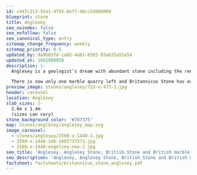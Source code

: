 ```yaml
---
id: c44fc213-55a1-4f93-8ef7-98cc5d6b6000
blueprint: stone
title: Anglesey
seo_noindex: false
seo_nofollow: false
seo_canonical_type: entry
sitemap_change_frequency: weekly
sitemap_priority: 0.5
updated_by: 9a9b65fd-ca02-4a81-8501-83ab35a51e54
updated_at: 1681909950
description: |-
  Anglesey is a geologist’s dream with abundant stone including the renowned Anglesey Marble. This beautiful mid-grey marbled stone with fine calcite veins was used to build Birmingham Town Hall and the Menai Bridge.

  There is now only one marble quarry left and Britannicus Stone has exclusivity to the remaining polishing bed. 3.5m lengths can be achieved.
preview_image: stones/anglesey/723-x-473-1.jpg
header: carousel
location: Anglesey
slab_sizes: |-
  2.6m x 1.4m
  (sizes can vary)
stone_background_color: '#707375'
map: stones/anglesey/anglesey_map.svg
image_carousel:
  - stones/anglesey/2560-x-1440-1.jpg
  - 2560-x-1440-1mb-1665737371.jpg
  - 2560-x-1440-angelsey-new-1.jpg
seo_title: 'Anglesey, Anglesey Stone, British Stone and British marble'
seo_description: 'Anglesey, Anglesey Stone, British Stone and British marble, Britannicus Stone, The Shining Stones of Britain, British Stone, and Marble.'
factsheet: factsheets/britannicus_stone_anglesey.pdf
---
```

